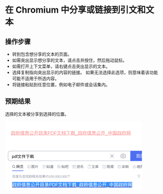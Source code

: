# 在 Chromium 中分享或链接到引文和文本

## 操作步骤

- 转到包含想分享的文本的页面。
- 如需突出显示想分享的文本，请点击并按住，然后拖动鼠标。
- 如需打开上下文菜单，请右键点击突出显示的文本。
- 选择复制指向突出显示的内容的链接。
  如果无法选择此选项，则意味着该功能可能不适用于所选内容。
- 将链接粘贴到任意位置，例如电子邮件或会话集内。

## 预期结果

选择的文本被分享到选择的位置。

![在Chromium中分享或链接到引文和文本-1](./img/在Chromium中分享或链接到引文和文本-1.png)
